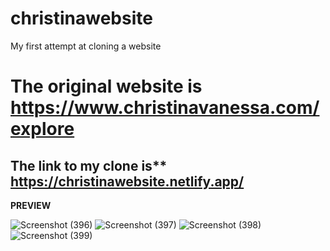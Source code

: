 # christinawebsite
My first attempt at cloning a website


# The original website is https://www.christinavanessa.com/explore


## The link to my clone is** https://christinawebsite.netlify.app/



**PREVIEW**

![Screenshot (396)](https://user-images.githubusercontent.com/68056104/109387585-1edeb100-78fa-11eb-88f5-98d56767ab4f.png)
![Screenshot (397)](https://user-images.githubusercontent.com/68056104/109387590-2900af80-78fa-11eb-8a8d-d9dfc4a1f794.png)
![Screenshot (398)](https://user-images.githubusercontent.com/68056104/109387598-31f18100-78fa-11eb-9f84-361214c90320.png)
![Screenshot (399)](https://user-images.githubusercontent.com/68056104/109387603-3cac1600-78fa-11eb-9d49-b0bbc766f8a0.png)

